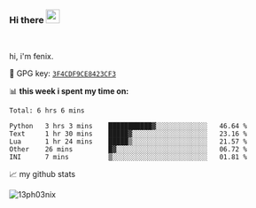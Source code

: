 ### Hi there <img src="https://media.giphy.com/media/hvRJCLFzcasrR4ia7z/giphy.gif" width="25px">

<br />

hi, i'm fenix.

:key: GPG key: [`3F4CDF9CE8423CF3`](https://github.com/13ph03nix.gpg)


📊 **this week i spent my time on:**
<!--START_SECTION:waka-->
```text
Total: 6 hrs 6 mins

Python   3 hrs 3 mins    ███████████▓░░░░░░░░░░░░░   46.64 % 
Text     1 hr 30 mins    █████▓░░░░░░░░░░░░░░░░░░░   23.16 % 
Lua      1 hr 24 mins    █████▒░░░░░░░░░░░░░░░░░░░   21.57 % 
Other    26 mins         █▓░░░░░░░░░░░░░░░░░░░░░░░   06.72 % 
INI      7 mins          ▒░░░░░░░░░░░░░░░░░░░░░░░░   01.81 % 
```
<!--END_SECTION:waka-->


📈 my github stats

<a>
<img align="center" src="https://github-readme-stats.vercel.app/api?username=13ph03nix&show_icons=true&hide=stars&include_all_commits=true&theme=blueberry" alt="13ph03nix" />
</a>
